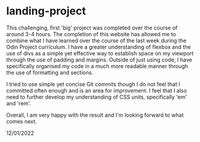 # landing-project


This challenging, first 'big' project was completed over the course of around 3-4 hours. The completion of this website has allowed me to combine what I have learned over the course of the last week during the Odin Project curriculum. I have a greater understanding of flexbox and the use of divs as a simple yet effective way to establish space on my viewport through the use of padding and margins. 
Outside of just using code, I have specifically organised my code in a much more readable manner through the use of formatting and <!--/*note*/--> sections. 

I tried to use simple yet concise Git commits though I do not feel that I committed often enough and is an area for improvement. I feel that I also need to further develop my understanding of CSS units, specifically 'em' and 'rem'. 

Overall, I am very happy with the result and I'm looking forward to what comes next. 


12/01/2022